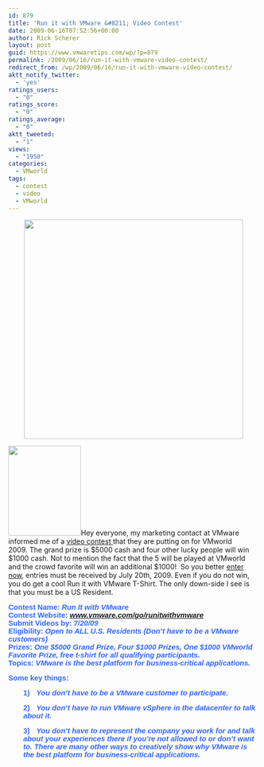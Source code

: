 ```yaml
---
id: 879
title: 'Run it with VMware &#8211; Video Contest'
date: 2009-06-16T07:52:56+00:00
author: Rick Scherer
layout: post
guid: https://www.vmwaretips.com/wp/?p=879
permalink: /2009/06/16/run-it-with-vmware-video-contest/
redirect_from: /wp/2009/06/16/run-it-with-vmware-video-contest/
aktt_notify_twitter:
  - 'yes'
ratings_users:
  - "0"
ratings_score:
  - "0"
ratings_average:
  - "0"
aktt_tweeted:
  - "1"
views:
  - "1950"
categories:
  - VMworld
tags:
  - contest
  - video
  - VMworld
---
```

<p style="text-align: center;">
  <img class="aligncenter size-full wp-image-880" src="https://www.vmwaretips.com/wp-content/uploads/2009/06/runitvmwcontest.jpg" alt="" width="440" srcset="https://www.vmwaretips.com/wp-content/uploads/2009/06/runitvmwcontest.jpg 714w, https://www.vmwaretips.com/wp-content/uploads/2009/06/runitvmwcontest-300x90.jpg 300w" sizes="(max-width: 714px) 100vw, 714px" />
</p>

<img class="alignright size-full wp-image-881" src="https://www.vmwaretips.com/wp-content/uploads/2009/06/runitwithvmware_tshirt.gif" alt="" width="146" height="180" />Hey everyone, my marketing contact at VMware informed me of a <a href="www.vmware.com/go/runitwithvmware" target="_blank">video contest </a>that they are putting on for VMworld 2009. The grand prize is $5000 cash and four other lucky people will win $1000 cash. Not to mention the fact that the 5 will be played at VMworld and the crowd favorite will win an additional $1000!  So you better <a href="www.vmware.com/go/runitwithvmware" target="_blank">enter now</a>, entries must be received by July 20th, 2009. Even if you do not win, you do get a cool Run it with VMware T-Shirt. The only down-side I see is that you must be a US Resident.

<span style="font-family: Arial; color: #3366ff; font-size: x-small;"><span style="font-family: Arial; color: #3366ff; font-size: 11pt; font-weight: bold;">Contest Name: <em>Run It with VMware<br /> </em></span></span><span style="font-family: Arial; color: #3366ff; font-size: x-small;"><span style="font-family: Arial; color: #3366ff; font-size: 11pt; font-weight: bold;">Contest Website: <a href="http://www.vmware.com/go/runitwithvmware" target="_blank"><span style="color: #0000ff;"><em>www.vmware.com/go/runitwithvmware</em></span></a><br /> </span></span><span style="font-family: Arial; color: #3366ff; font-size: x-small;"><span style="font-family: Arial; color: #3366ff; font-size: 11pt; font-weight: bold;">Submit Videos by:<em> 7/20/09<br /> </em></span></span><span style="font-family: Arial; color: #3366ff; font-size: x-small;"><span style="font-family: Arial; color: #3366ff; font-size: 11pt; font-weight: bold;">Eligibility: <em>Open to ALL U.S. Residents (Don’t have to be a VMware customers)<br /> </em></span></span><span style="font-family: Arial; color: #3366ff; font-size: x-small;"><span style="font-family: Arial; color: #3366ff; font-size: 11pt; font-weight: bold;">Prizes: <em>One $5000 Grand Prize, Four $1000 Prizes, One $1000 VMworld Favorite Prize, free t-shirt for all qualifying participants.<br /> </em></span></span><span style="font-family: Arial; color: #3366ff; font-size: x-small;"><span style="font-family: Arial; color: #3366ff; font-size: 11pt; font-weight: bold;">Topics: <em>VMware is the best platform for business-critical applications. </em></span></span>

**<span style="font-family: Arial; color: #3366ff; font-size: x-small;"><span style="font-family: Arial; color: #3366ff; font-size: 11pt; font-weight: bold;">Some key things:</span></span>**

<p style="padding-left: 30px;">
  <strong><span style="font-family: Arial; color: #3366ff; font-size: x-small;"><span style="font-family: Arial; color: #3366ff; font-size: 11pt; font-weight: bold;"><span>1)<span style="font-family: Times New Roman; font-size: xx-small;"><span style="font-family: 'Times New Roman';">      </span></span></span></span></span></strong><strong><span style="font-family: Arial; color: #3366ff; font-size: x-small;"><span style="font-family: Arial; color: #3366ff; font-size: 11pt; font-weight: bold;"><em>You don’t have to be a VMware customer to participate.</em></span></span></strong>
</p>

<p style="padding-left: 30px;">
  <strong><span style="font-family: Arial; color: #3366ff; font-size: x-small;"><span style="font-family: Arial; color: #3366ff; font-size: 11pt; font-weight: bold;"><span>2)<span style="font-family: Times New Roman; font-size: xx-small;"><span style="font-family: 'Times New Roman';">   <em>   </em></span></span></span></span></span></strong><strong><span style="font-family: Arial; color: #3366ff; font-size: x-small;"><span style="font-family: Arial; color: #3366ff; font-size: 11pt; font-weight: bold;"><em>You don’t have to run VMware vSphere in the datacenter to talk about it. </em></span></span></strong>
</p>

<p style="padding-left: 30px;">
  <strong><span style="font-family: Arial; color: #3366ff; font-size: x-small;"><span style="font-family: Arial; color: #3366ff; font-size: 11pt; font-weight: bold;"><span>3)<span style="font-family: Times New Roman; font-size: xx-small;"><span style="font-family: 'Times New Roman';">    <em>  </em></span></span></span></span></span></strong><strong><span style="font-family: Arial; color: #3366ff; font-size: x-small;"><span style="font-family: Arial; color: #3366ff; font-size: 11pt; font-weight: bold;"><em>You don’t have to represent the company you work for and talk about your experiences there if you’re not allowed to or don’t want to. There are many other ways to creatively show why VMware is the best platform for business-critical applications.</em></span></span></strong>
</p>
